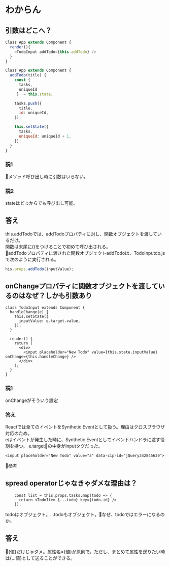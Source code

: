 # わからん
## 引数はどこへ？
```App.js
Class App extends Component {
  render(){
    <TodoInput addTodo={this.addTodo} />
  }
}
```
```App.js
Class App extends Component {
  addTodo(title) {
    const { 
      tasks,
      uniqueId
     }  = this.state;

    tasks.push({
      title,
      id: uniqueId,
    });

    this.setState({
      tasks,
      uniqueId: uniqueId + 1,
    });
  }
}
```
### 説1
メソッド呼び出し時に引数はいらない。
### 説2
stateはどっからでも呼び出し可能。
## 答え
this.addTodoでは、addTodoプロパティに対し、関数オブジェクトを渡しているだけ。  
関数は末尾に()をつけることで初めて呼び出される。  
addTodoプロパティに渡された関数オブジェクトaddTodoは、TodoInputdo.jsで次のように実行される。
```JavaScript
his.props.addTodo(inputValue);
```

## onChangeプロパティに関数オブジェクトを渡しているのはなぜ？しかも引数あり
```
class TodoInput extends Component {
  handleChange(e) {
    this.setState({
      inputValue: e.target.value,
    });
  }

  render() {
    return (
      <div>
        <input placeholder="New Todo" value={this.state.inputValue} onChange={this.handleChange} />
      </div>
    );
  }
}
```

### 説1
onChangeがそういう設定
### 答え
Reactでは全てのイベントをSynthetic Eventとして扱う。理由はクロスブラウザ対応のため。  
eはイベントが発生した時に、Synthetic Eventとしてイベントハンドラに渡す役割を持つ。
e.targetの中身がinputタグだった。
```
<input placeholder="New Todo" value="a" data-cip-id="jQuery342845639">
```
[参考](http://udomomo.hatenablog.com/entry/2017/10/14/125704)

## spread operatorじゃなきゃダメな理由は？
```
    const list = this.props.tasks.map(todo => {
      return <TodoItem {...todo} key={todo.id} />
    });
```
todoはオブジェクト。...todoもオブジェクト。なぜ、todoではエラーになるのか。

## 答え
{値}だけじゃダメ。属性名={値}が原則で。ただし、まとめて属性を送りたい時は{...値}として送ることができる。